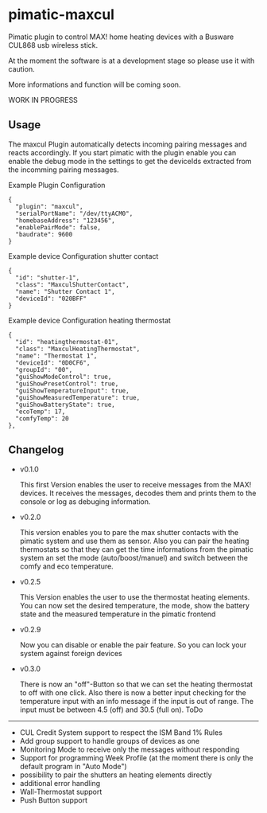 pimatic-maxcul
=======================

Pimatic plugin to control MAX! home heating devices with a Busware CUL868 usb wireless stick.

At the moment the software is at a development stage so please use it with caution.

More informations and function will be coming soon.

WORK IN PROGRESS

Usage
---------
The maxcul Plugin automatically detects incoming pairing messages and reacts accordingly.
If you start pimatic with the plugin enable you can enable the debug mode in the settings to get the deviceIds extracted from the incomming pairing messages.

Example Plugin Configuration

    {
      "plugin": "maxcul",
      "serialPortName": "/dev/ttyACM0",
      "homebaseAddress": "123456",
      "enablePairMode": false,
      "baudrate": 9600
    }

Example device Configuration shutter contact

    {
      "id": "shutter-1",
      "class": "MaxculShutterContact",
      "name": "Shutter Contact 1",
      "deviceId": "020BFF"
    }

Example device Configuration heating thermostat

    {
      "id": "heatingthermostat-01",
      "class": "MaxculHeatingThermostat",
      "name": "Thermostat 1",
      "deviceId": "0D0CF6",
      "groupId": "00",
      "guiShowModeControl": true,
      "guiShowPresetControl": true,
      "guiShowTemperatureInput": true,
      "guiShowMeasuredTemperature": true,
      "guiShowBatteryState": true,
      "ecoTemp": 17,
      "comfyTemp": 20
    },

Changelog
---------------

* v0.1.0

    This first Version enables the user to receive messages from the MAX! devices. It receives the
messages, decodes them and prints them to the console or log as debuging information.

* v0.2.0

    This version enables you to pare the max shutter contacts with the pimatic system and use them as
sensor. Also you can pair the heating thermostats so that they can get the time informations from the
pimatic system an set the mode (auto/boost/manuel) and switch between the comfy and eco temperature.

* v0.2.5

    This Version enables the user to use the thermostat heating elements. You can now set the desired temperature, the mode, show the battery state and the measured temperature in the pimatic frontend

* v0.2.9

    Now you can disable or enable the pair feature. So you can lock your system against foreign devices

* v0.3.0

    There is now an "off"-Button so that we can set the heating thermostat to off with one click. Also there is now a better input checking for the temperature input with an info message if the input is out of range. The input must be between 4.5 (off) and 30.5 (full on).
ToDo
-------
* CUL Credit System support to respect the ISM Band 1% Rules
* Add group support to handle groups of devices as one
* Monitoring Mode to receive only the messages without responding
* Support for programming Week Profile (at the moment there is only the default program in "Auto Mode")
* possibility to pair the shutters an heating elements directly
* additional error handling
* Wall-Thermostat support
* Push Button support

